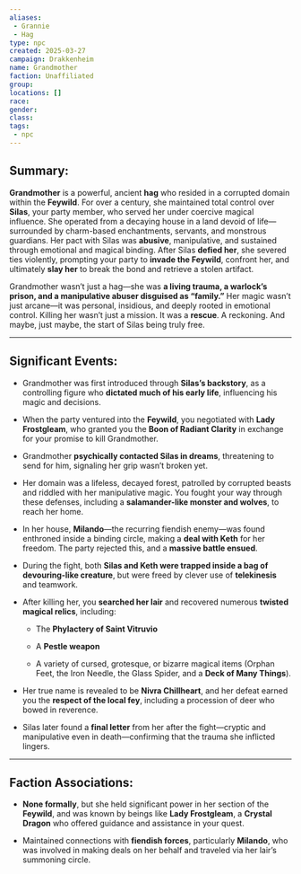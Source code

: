 ```yaml
---
aliases:
 - Grannie
 - Hag
type: npc
created: 2025-03-27
campaign: Drakkenheim
name: Grandmother
faction: Unaffiliated
group:
locations: []
race:
gender:
class:
tags:
 - npc
---
```

## Summary:

**Grandmother** is a powerful, ancient **hag** who resided in a corrupted domain within the **Feywild**. For over a century, she maintained total control over **Silas**, your party member, who served her under coercive magical influence. She operated from a decaying house in a land devoid of life—surrounded by charm-based enchantments, servants, and monstrous guardians. Her pact with Silas was **abusive**, manipulative, and sustained through emotional and magical binding. After Silas **defied her**, she severed ties violently, prompting your party to **invade the Feywild**, confront her, and ultimately **slay her** to break the bond and retrieve a stolen artifact.

Grandmother wasn’t just a hag—she was **a living trauma, a warlock’s prison, and a manipulative abuser disguised as “family.”** Her magic wasn’t just arcane—it was personal, insidious, and deeply rooted in emotional control. Killing her wasn’t just a mission. It was a **rescue**. A reckoning. And maybe, just maybe, the start of Silas being truly free.

---

## Significant Events:

- Grandmother was first introduced through **Silas’s backstory**, as a controlling figure who **dictated much of his early life**, influencing his magic and decisions​.
    
- When the party ventured into the **Feywild**, you negotiated with **Lady Frostgleam**, who granted you the **Boon of Radiant Clarity** in exchange for your promise to kill Grandmother​.
    
- Grandmother **psychically contacted Silas in dreams**, threatening to send for him, signaling her grip wasn’t broken yet​.
    
- Her domain was a lifeless, decayed forest, patrolled by corrupted beasts and riddled with her manipulative magic. You fought your way through these defenses, including a **salamander-like monster and wolves**, to reach her home​.
    
- In her house, **Milando**—the recurring fiendish enemy—was found enthroned inside a binding circle, making a **deal with Keth** for her freedom. The party rejected this, and a **massive battle ensued**​.
    
- During the fight, both **Silas and Keth were trapped inside a bag of devouring-like creature**, but were freed by clever use of **telekinesis** and teamwork​.
    
- After killing her, you **searched her lair** and recovered numerous **twisted magical relics**, including:
    
    - The **Phylactery of Saint Vitruvio**
        
    - A **Pestle weapon**
        
    - A variety of cursed, grotesque, or bizarre magical items (Orphan Feet, the Iron Needle, the Glass Spider, and a **Deck of Many Things**)​.
        
- Her true name is revealed to be **Nivra Chillheart**, and her defeat earned you the **respect of the local fey**, including a procession of deer who bowed in reverence​.
    
- Silas later found a **final letter** from her after the fight—cryptic and manipulative even in death—confirming that the trauma she inflicted lingers​.
    

---

## Faction Associations:

- **None formally**, but she held significant power in her section of the **Feywild**, and was known by beings like **Lady Frostgleam**, a **Crystal Dragon** who offered guidance and assistance in your quest.
    
- Maintained connections with **fiendish forces**, particularly **Milando**, who was involved in making deals on her behalf and traveled via her lair’s summoning circle​.

